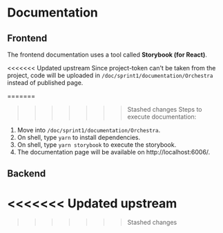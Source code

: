 # Documentation

## Frontend

The frontend documentation uses a tool called **Storybook (for React)**.

<<<<<<< Updated upstream
Since project-token can't be taken from the project, code will be uploaded in `/doc/sprint1/documentation/Orchestra` instead of published page.

=======
>>>>>>> Stashed changes
Steps to execute documentation:

1. Move into `/doc/sprint1/documentation/Orchestra`.
1. On shell, type `yarn` to install dependencies.
1. On shell, type `yarn storybook` to execute the storybook.
1. The documentation page will be available on http://localhost:6006/.

## Backend

<<<<<<< Updated upstream
=======

>>>>>>> Stashed changes
